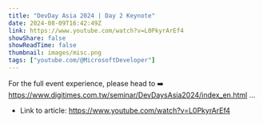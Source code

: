 ```yaml
---
title: "DevDay Asia 2024 | Day 2 Keynote"
date: 2024-08-09T16:42:49Z
link: https://www.youtube.com/watch?v=L0PkyrArEf4
showShare: false
showReadTime: false
thumbnail: images/misc.png
tags: ["youtube.com/@MicrosoftDeveloper"]
---
```

For the full event experience, please head to ➡️ https://www.digitimes.com.tw/seminar/DevDaysAsia2024/index_en.html ...

- Link to article: https://www.youtube.com/watch?v=L0PkyrArEf4